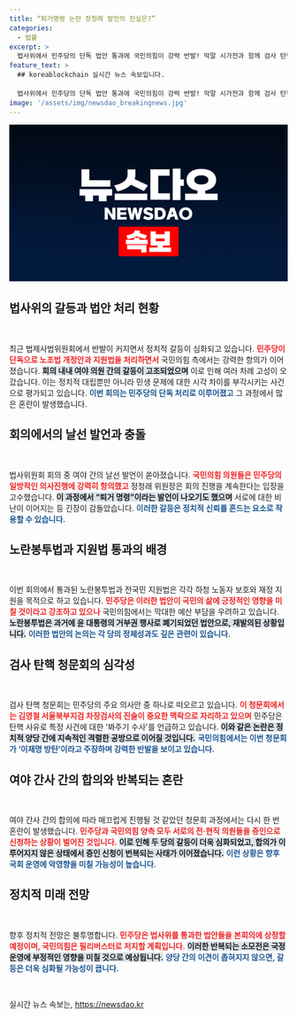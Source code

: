 ```yaml
---
title: “퇴거명령 논란 정청래 발언의 진실은?”
categories:
  - 법률
excerpt: >
  법사위에서 민주당의 단독 법안 통과에 국민의힘이 강력 반발! 막말 시가전과 함께 검사 탄핵 청문회 개최 결정. 여야 대립 속 긴장감 폭발, 어떤 후폭풍이 기다리고 있을까? 클릭 유도!
feature_text: >
  ## koreablockchain 실시간 뉴스 속보입니다.

  법사위에서 민주당의 단독 법안 통과에 국민의힘이 강력 반발! 막말 시가전과 함께 검사 탄핵 청문회 개최 결정. 여야 대립 속 긴장감 폭발, 어떤 후폭풍이 기다리고 있을까? 클릭 유도!
image: '/assets/img/newsdao_breakingnews.jpg'
---
```


<p><img src="/assets/img/newsdao_breakingnews.jpg" alt="koreablockchain 속보" /></p>

<h2 data-ke-size="size26">법사위의 갈등과 법안 처리 현황</h2>

<p data-ke-size="size16">&nbsp;</p>

<p>최근 법제사법위원회에서 반발이 커지면서 정치적 갈등이 심화되고 있습니다. <b><span style="color: #ee2323;">민주당이 단독으로 노조법 개정안과 지원법을 처리하면서</span></b> 국민의힘 측에서는 강력한 항의가 이어졌습니다. <b><span style="background-color: #21538527;">회의 내내 여야 의원 간의 갈등이 고조되었으며</span></b> 이로 인해 여러 차례 고성이 오갔습니다. 이는 정치적 대립뿐만 아니라 민생 문제에 대한 시각 차이를 부각시키는 사건으로 평가되고 있습니다. <b><span style="color: #1a5490;">이번 회의는 민주당의 단독 처리로 이루어졌고</span></b> 그 과정에서 많은 혼란이 발생했습니다.</p>

<h2 data-ke-size="size26">회의에서의 날선 발언과 충돌</h2>

<p data-ke-size="size16">&nbsp;</p>

<p>법사위원회 회의 중 여야 간의 날선 발언이 쏟아졌습니다. <b><span style="color: #ee2323;">국민의힘 의원들은 민주당의 일방적인 의사진행에 강력히 항의했고</span></b> 정청래 위원장은 회의 진행을 계속한다는 입장을 고수했습니다. <b><span style="background-color: #21538527;">이 과정에서 “퇴거 명령”이라는 발언이 나오기도 했으며</span></b> 서로에 대한 비난이 이어지는 등 긴장이 감돌았습니다. <b><span style="color: #1a5490;">이러한 갈등은 정치적 신뢰를 흔드는 요소로 작용할 수 있습니다.</span></b></p>

<h2 data-ke-size="size26">노란봉투법과 지원법 통과의 배경</h2>

<p data-ke-size="size16">&nbsp;</p>

<p>이번 회의에서 통과된 노란봉투법과 전국민 지원법은 각각 하청 노동자 보호와 재정 지원을 목적으로 하고 있습니다. <b><span style="color: #ee2323;">민주당은 이러한 법안이 국민의 삶에 긍정적인 영향을 미칠 것이라고 강조하고 있으나</span></b> 국민의힘에서는 막대한 예산 부담을 우려하고 있습니다. <b><span style="background-color: #21538527;">노란봉투법은 과거에 윤 대통령의 거부권 행사로 폐기되었던 법안으로, 재발의된 상황입니다.</span></b> <b><span style="color: #1a5490;">이러한 법안의 논의는 각 당의 정체성과도 깊은 관련이 있습니다.</span></b></p>

<h2 data-ke-size="size26">검사 탄핵 청문회의 심각성</h2>

<p data-ke-size="size16">&nbsp;</p>

<p>검사 탄핵 청문회는 민주당의 주요 의사안 중 하나로 떠오르고 있습니다. <b><span style="color: #ee2323;">이 청문회에서는 김영철 서울북부지검 차장검사의 진술이 중요한 맥락으로 자리하고 있으며</span></b> 민주당은 탄핵 사유로 특정 사건에 대한 '봐주기 수사'를 언급하고 있습니다. <b><span style="background-color: #21538527;">이와 같은 논란은 정치적 양당 간에 지속적인 격렬한 공방으로 이어질 것입니다.</span></b> <b><span style="color: #1a5490;">국민의힘에서는 이번 청문회가 ‘이재명 방탄’이라고 주장하며 강력한 반발을 보이고 있습니다.</span></b></p>

<h2 data-ke-size="size26">여야 간사 간의 합의와 반복되는 혼란</h2>

<p data-ke-size="size16">&nbsp;</p>

<p>여야 간사 간의 합의에 따라 매끄럽게 진행될 것 같았던 청문회 과정에서는 다시 한 번 혼란이 발생했습니다. <b><span style="color: #ee2323;">민주당과 국민의힘 양측 모두 서로의 전·현직 의원들을 증인으로 신청하는 상황이 벌어진 것입니다.</span></b> <b><span style="background-color: #21538527;">이로 인해 두 당의 갈등이 더욱 심화되었고, 합의가 이루어지지 않은 상태에서 증인 신청이 번복되는 사태가 이어졌습니다.</span></b> <b><span style="color: #1a5490;">이런 상황은 향후 국회 운영에 악영향을 미칠 가능성이 높습니다.</span></b></p>

<h2 data-ke-size="size26">정치적 미래 전망</h2>

<p data-ke-size="size16">&nbsp;</p>

<p>향후 정치적 전망은 불투명합니다. <b><span style="color: #ee2323;">민주당은 법사위를 통과한 법안들을 본회의에 상정할 예정이며, 국민의힘은 필리버스터로 저지할 계획입니다.</span></b> <b><span style="background-color: #21538527;">이러한 반복되는 소모전은 국정 운영에 부정적인 영향을 미칠 것으로 예상됩니다.</span></b> <b><span style="color: #1a5490;">양당 간의 이견이 좁혀지지 않으면, 갈등은 더욱 심화될 가능성이 큽니다.</span></b></p>

<p data-ke-size="size16">&nbsp;</p>
실시간 뉴스 속보는, <a href="https://newsdao.kr" rel="dofollow">https://newsdao.kr</a>



